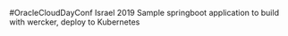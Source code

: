 #OracleCloudDayConf Israel 2019
Sample springboot application to build with wercker, deploy to Kubernetes
